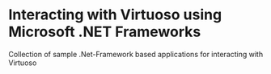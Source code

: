 # Interacting with Virtuoso using Microsoft .NET Frameworks 
Collection of sample .Net-Framework based applications for interacting with Virtuoso
